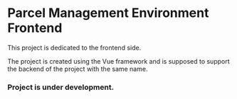 # Parcel Management Environment Frontend

This project is dedicated to the frontend side.

The project is created using the Vue framework and is supposed to support the backend of the project with the same name.

### Project is under development.
